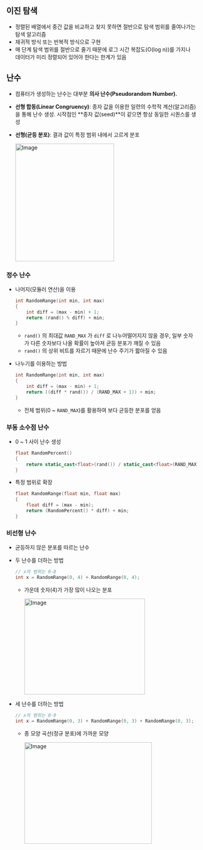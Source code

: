 ## 이진 탐색

- 정렬된 배열에서 중간 값을 비교하고 찾지 못하면 절반으로 탐색 범위를 줄여나가는 탐색 알고리즘
- 재귀적 방식 또는 반복적 방식으로 구현
- 매 단계 탐색 범위를 절반으로 줄기 때문에 로그 시간 복잡도(O(log n))를 가지나 데이터가 미리 정렬되어 있어야 한다는 한계가 있음

## 난수

- 컴퓨터가 생성하는 난수는 대부분 **의사 난수(Pseudorandom Number).**
- **선형 합동(Linear Congruency)**: 종자 값을 이용한 일련의 수학적 계산(알고리즘)을 통해 난수 생성. 시작점인 **종자 값(seed)**이 같으면 항상 동일한 시퀀스를 생성
- **선형(균등 분포)**: 결과 값이 특정 범위 내에서 고르게 분포

    <img width="261" height="311" alt="Image" src="https://github.com/user-attachments/assets/03d64528-364f-4c73-b396-78f829a27c3d" />

### 정수 난수

- 나머지(모듈러 연산)을 이용
    
    ```cpp
    int RandomRange(int min, int max)
    {
    	int diff = (max - min) + 1;
    	return (rand() % diff) + min;
    }
    ```
    
    - `rand()` 의 최대값 `RAND_MAX` 가 `diff` 로 나누어떨어지지 않을 경우, 일부 숫자가 다른 숫자보다 나올 확률이 높아져 균등 분포가 깨질 수 있음
    - `rand()` 의 상위 비트를 자르기 때문에 난수 주기가 짧아질 수 있음
- 나누기를 이용하는 방법
    
    ```cpp
    int RandomRange(int min, int max)
    {
    	int diff = (max - min) + 1;
    	return ((diff * rand()) / (RAND_MAX + 1)) + min;
    }
    ```
    
    - 전체 범위(0 ~ `RAND_MAX`)를 활용하여 보다 균등한 분포를 얻음

### 부동 소수점 난수

- 0 ~ 1 사이 난수 생성
    
    ```cpp
    float RandomPercent()
    {
    	return static_cast<float>(rand()) / static_cast<float>(RAND_MAX);
    }
    ```
    
- 특정 범위로 확장
    
    ```cpp
    float RandomRange(float min, float max)
    {
    	float diff = (max - min);
    	return (RandomPercent() * diff) + min;
    }
    ```
    

### 비선형 난수

- 균등하지 않은 분포를 따르는 난수
- 두 난수를 더하는 방법
    
    ```cpp
    // x의 범위는 0-8
    int x = RandomRange(0, 4) + RandomRange(0, 4);
    ```
    
    - 가운데 숫자(4)가 가장 많이 나오는 분포
 
        <img width="319" height="253" alt="Image" src="https://github.com/user-attachments/assets/1d52b5fc-9d6a-425e-bd24-01a1d9ba83b9" />
        
- 세 난수를 더하는 방법
    
    ```cpp
    // x의 범위는 0-9
    int x = RandomRange(0, 3) + RandomRange(0, 3) + RandomRange(0, 3);
    ```
    
    - 종 모양 곡선(정규 분포)에 가까운 모양
 
        <img width="337" height="268" alt="Image" src="https://github.com/user-attachments/assets/19487d75-e5d3-47ec-8b36-57cdbc797b30" />
